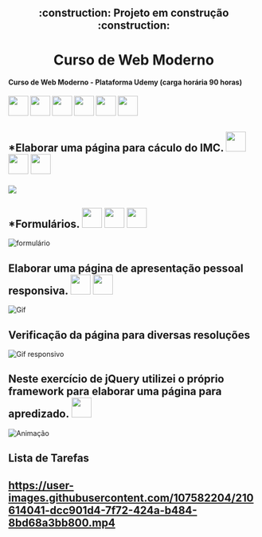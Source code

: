 <h2 align="center">  :construction: Projeto em construção :construction: </h2>


 <h1 align="center"> Curso de Web Moderno </h1>
 <h4> Curso de Web Moderno - Plataforma Udemy (carga horária 90 horas)</h4>
 
<img src="https://cdn.jsdelivr.net/gh/devicons/devicon/icons/react/react-original.svg" width="40" height="40"/> <img src="https://cdn.jsdelivr.net/gh/devicons/devicon/icons/css3/css3-original.svg" width="40" height="40"/>
<img src="https://cdn.jsdelivr.net/gh/devicons/devicon/icons/html5/html5-original-wordmark.svg" width="40" height="40"/>
<img src="https://cdn.jsdelivr.net/gh/devicons/devicon/icons/javascript/javascript-original.svg" width="40" height="40"/>
<img src="https://cdn.jsdelivr.net/gh/devicons/devicon/icons/bootstrap/bootstrap-plain-wordmark.svg" width="40" height="40"/>
<img src="https://cdn.jsdelivr.net/gh/devicons/devicon/icons/jquery/jquery-original-wordmark.svg" width="40" height="40"/>


<h2>*Elaborar uma página para cáculo do IMC. <img src="https://cdn.jsdelivr.net/gh/devicons/devicon/icons/css3/css3-original.svg" width="40" height="40"/>
<img src="https://cdn.jsdelivr.net/gh/devicons/devicon/icons/html5/html5-original-wordmark.svg" width="40" height="40"/>
<img src="https://cdn.jsdelivr.net/gh/devicons/devicon/icons/javascript/javascript-original.svg" width="40" height="40"/> </h2> 
<img src= "https://user-images.githubusercontent.com/107582204/204380613-a85ba649-d88e-487f-b304-f0a7ba09a5ce.png"/>


<h2>*Formulários. <img src="https://cdn.jsdelivr.net/gh/devicons/devicon/icons/css3/css3-original.svg" width="40" height="40"/>
<img src="https://cdn.jsdelivr.net/gh/devicons/devicon/icons/html5/html5-original-wordmark.svg" width="40" height="40"/>
<img src="https://cdn.jsdelivr.net/gh/devicons/devicon/icons/javascript/javascript-original.svg" width="40" height="40"/></h2>

![formulário](https://user-images.githubusercontent.com/107582204/204382890-e5b3a249-84ae-43f7-9f57-4fd068fdb94f.gif)

<h2>Elaborar uma página de apresentação pessoal responsiva. <img src="https://cdn.jsdelivr.net/gh/devicons/devicon/icons/css3/css3-original.svg" width="40" height="40"/>
<img src="https://cdn.jsdelivr.net/gh/devicons/devicon/icons/html5/html5-original-wordmark.svg" width="40" height="40"/></h2>

![Gif](https://user-images.githubusercontent.com/107582204/204383640-ade6c7e1-a4d7-4185-ac25-7bdd9919ae63.gif)

<h2>Verificação da página para diversas resoluções</h2>

![Gif responsivo](https://user-images.githubusercontent.com/107582204/204383535-e9adf2ba-1b4b-4bdb-9302-74dc0054992e.gif)

<h2>Neste exercício de jQuery utilizei  o próprio  framework para elaborar uma página para apredizado. <img src="https://cdn.jsdelivr.net/gh/devicons/devicon/icons/jquery/jquery-original-wordmark.svg" width="40" height="40"/></h2>

![Animação](https://user-images.githubusercontent.com/107582204/204384563-7ecc44d0-3e51-4152-88cb-855496090533.gif)

<h2>Lista de Tarefas<h2>  
          

https://user-images.githubusercontent.com/107582204/210614041-dcc901d4-7f72-424a-b484-8bd68a3bb800.mp4






